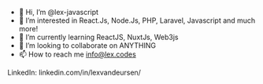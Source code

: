 - 👋 Hi, I’m @lex-javascript
- 👀 I’m interested in React.Js, Node.Js, PHP, Laravel, Javascript and much more!
- 🌱 I’m currently learning ReactJS, NuxtJs, Web3js
- 💞️ I’m looking to collaborate on ANYTHING
- 📫 How to reach me info@lex.codes

LinkedIn: linkedin.com/in/lexvandeursen/
